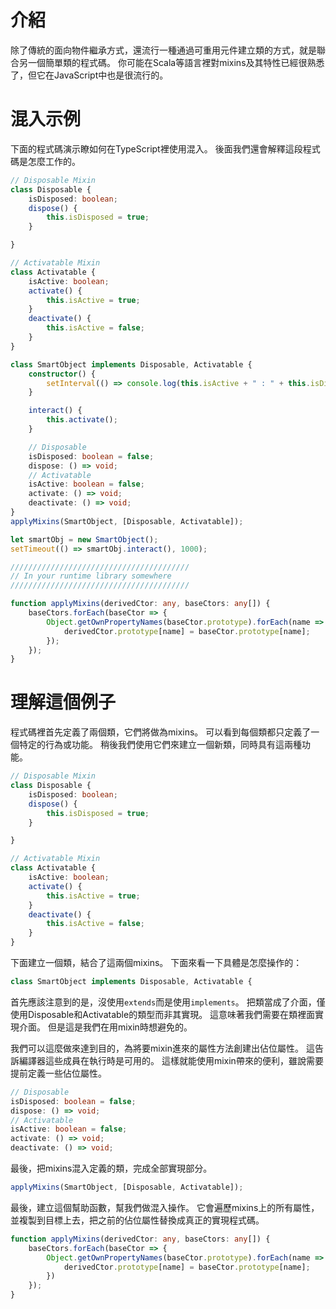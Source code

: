 # 介紹

除了傳統的面向物件繼承方式，還流行一種通過可重用元件建立類的方式，就是聯合另一個簡單類的程式碼。
你可能在Scala等語言裡對mixins及其特性已經很熟悉了，但它在JavaScript中也是很流行的。

# 混入示例

下面的程式碼演示瞭如何在TypeScript裡使用混入。
後面我們還會解釋這段程式碼是怎麼工作的。

```ts
// Disposable Mixin
class Disposable {
    isDisposed: boolean;
    dispose() {
        this.isDisposed = true;
    }

}

// Activatable Mixin
class Activatable {
    isActive: boolean;
    activate() {
        this.isActive = true;
    }
    deactivate() {
        this.isActive = false;
    }
}

class SmartObject implements Disposable, Activatable {
    constructor() {
        setInterval(() => console.log(this.isActive + " : " + this.isDisposed), 500);
    }

    interact() {
        this.activate();
    }

    // Disposable
    isDisposed: boolean = false;
    dispose: () => void;
    // Activatable
    isActive: boolean = false;
    activate: () => void;
    deactivate: () => void;
}
applyMixins(SmartObject, [Disposable, Activatable]);

let smartObj = new SmartObject();
setTimeout(() => smartObj.interact(), 1000);

////////////////////////////////////////
// In your runtime library somewhere
////////////////////////////////////////

function applyMixins(derivedCtor: any, baseCtors: any[]) {
    baseCtors.forEach(baseCtor => {
        Object.getOwnPropertyNames(baseCtor.prototype).forEach(name => {
            derivedCtor.prototype[name] = baseCtor.prototype[name];
        });
    });
}
```

# 理解這個例子

程式碼裡首先定義了兩個類，它們將做為mixins。
可以看到每個類都只定義了一個特定的行為或功能。
稍後我們使用它們來建立一個新類，同時具有這兩種功能。

```ts
// Disposable Mixin
class Disposable {
    isDisposed: boolean;
    dispose() {
        this.isDisposed = true;
    }

}

// Activatable Mixin
class Activatable {
    isActive: boolean;
    activate() {
        this.isActive = true;
    }
    deactivate() {
        this.isActive = false;
    }
}
```

下面建立一個類，結合了這兩個mixins。
下面來看一下具體是怎麼操作的：

```ts
class SmartObject implements Disposable, Activatable {
```

首先應該注意到的是，沒使用`extends`而是使用`implements`。
把類當成了介面，僅使用Disposable和Activatable的類型而非其實現。
這意味著我們需要在類裡面實現介面。
但是這是我們在用mixin時想避免的。

我們可以這麼做來達到目的，為將要mixin進來的屬性方法創建出佔位屬性。
這告訴編譯器這些成員在執行時是可用的。
這樣就能使用mixin帶來的便利，雖說需要提前定義一些佔位屬性。

```ts
// Disposable
isDisposed: boolean = false;
dispose: () => void;
// Activatable
isActive: boolean = false;
activate: () => void;
deactivate: () => void;
```

最後，把mixins混入定義的類，完成全部實現部分。

```ts
applyMixins(SmartObject, [Disposable, Activatable]);
```

最後，建立這個幫助函數，幫我們做混入操作。
它會遍歷mixins上的所有屬性，並複製到目標上去，把之前的佔位屬性替換成真正的實現程式碼。

```ts
function applyMixins(derivedCtor: any, baseCtors: any[]) {
    baseCtors.forEach(baseCtor => {
        Object.getOwnPropertyNames(baseCtor.prototype).forEach(name => {
            derivedCtor.prototype[name] = baseCtor.prototype[name];
        })
    });
}

```
